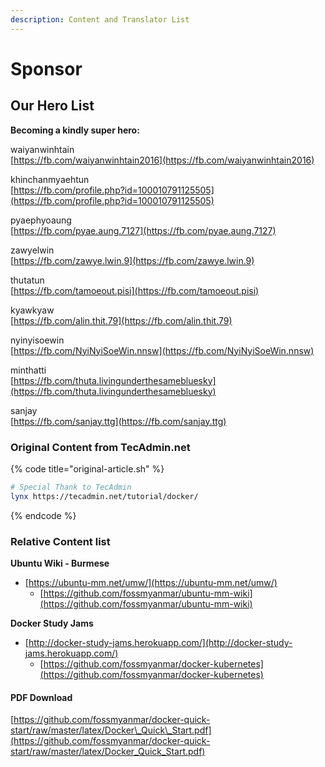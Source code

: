 ```yaml
---
description: Content and Translator List
---
```


# Sponsor

## Our Hero List

**Becoming a kindly super hero:**

waiyanwinhtain  
[https://fb.com/waiyanwinhtain2016](https://fb.com/waiyanwinhtain2016)

khinchanmyaehtun  
[https://fb.com/profile.php?id=100010791125505](https://fb.com/profile.php?id=100010791125505)

pyaephyoaung  
[https://fb.com/pyae.aung.7127](https://fb.com/pyae.aung.7127)

zawyelwin  
[https://fb.com/zawye.lwin.9](https://fb.com/zawye.lwin.9)

thutatun  
[https://fb.com/tamoeout.pisi](https://fb.com/tamoeout.pisi)

kyawkyaw  
[https://fb.com/alin.thit.79](https://fb.com/alin.thit.79)

nyinyisoewin  
[https://fb.com/NyiNyiSoeWin.nnsw](https://fb.com/NyiNyiSoeWin.nnsw)

minthatti  
[https://fb.com/thuta.livingunderthesamebluesky](https://fb.com/thuta.livingunderthesamebluesky)

sanjay  
[https://fb.com/sanjay.ttg](https://fb.com/sanjay.ttg)

### Original Content from TecAdmin.net

{% code title="original-article.sh" %}
```bash
# Special Thank to TecAdmin
lynx https://tecadmin.net/tutorial/docker/
```
{% endcode %}

### Relative Content list

**Ubuntu Wiki - Burmese**

* [https://ubuntu-mm.net/umw/](https://ubuntu-mm.net/umw/)
  * [https://github.com/fossmyanmar/ubuntu-mm-wiki](https://github.com/fossmyanmar/ubuntu-mm-wiki)

**Docker Study Jams**

* [http://docker-study-jams.herokuapp.com/](http://docker-study-jams.herokuapp.com/)
  * [https://github.com/fossmyanmar/docker-kubernetes](https://github.com/fossmyanmar/docker-kubernetes)

#### PDF Download

[https://github.com/fossmyanmar/docker-quick-start/raw/master/latex/Docker\_Quick\_Start.pdf](https://github.com/fossmyanmar/docker-quick-start/raw/master/latex/Docker_Quick_Start.pdf)

